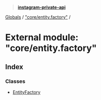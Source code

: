 > **[instagram-private-api](../README.md)**

[Globals](../README.md) / ["core/entity.factory"](_core_entity_factory_.md) /

# External module: "core/entity.factory"

## Index

### Classes

* [EntityFactory](../classes/_core_entity_factory_.entityfactory.md)